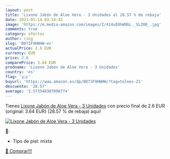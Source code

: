```yaml
---
layout: post
title: 'Lixone Jabón de Aloe Vera - 3 Unidades al 28.57 % de rebaja'
date: 2021-01-14 03:14:42
image: 'https://m.media-amazon.com/images/I/414uE0hW9bL._SL200_.jpg'
comments: true
category: ofertas
author: ring
slug: 'B071F9HWHW-es'
actualPrice: 2.6 EUR
currency: EUR
price: 2.6
comparePrice: 3.64 EUR
prodname: 'Lixone Jabón de Aloe Vera - 3 Unidades'
country: 'es'
flag: '🇪🇸'
buyurl: 'https://www.amazon.es/dp/B071F9HWHW/?tag=tolees-21'
descuento: '28.57'
average: '2.573548387096774'
---
```


Tienes [Lixone Jabón de Aloe Vera - 3 Unidades](https://www.amazon.es/dp/B071F9HWHW/?tag=tolees-21) con precio final de  2.6 EUR (original: 3.64 EUR) (28.57 %  de rebaja) aqui!

[![Lixone Jabón de Aloe Vera - 3 Unidades](https://m.media-amazon.com/images/I/414uE0hW9bL._SL200_.jpg)](https://www.amazon.es/dp/B071F9HWHW/?tag=tolees-21)

🔎:

- Tipo de piel: mixta

[🛒 Comprar!!!](https://www.amazon.es/dp/B071F9HWHW/?tag=tolees-21)
